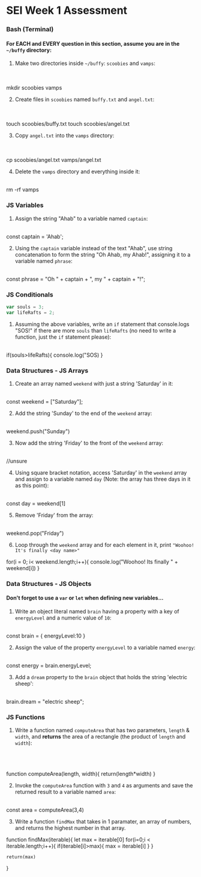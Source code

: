 # SEI Week 1 Assessment

### Bash (Terminal)

#### For EACH and EVERY question in this section, assume you are in the `~/buffy` directory:

1. Make two directories inside `~/buffy`: `scoobies` and `vamps`:
<br><br><br>

mkdir scoobies vamps

2. Create files in `scoobies` named `buffy.txt` and `angel.txt`:
<br><br><br>

touch scoobies/buffy.txt
touch scoobies/angel.txt

3. Copy `angel.txt` into the `vamps` directory:
<br><br><br>

cp scoobies/angel.txt vamps/angel.txt

4. Delete the `vamps` directory and everything inside it:
<br><br>

rm -rf vamps

### JS Variables

1. Assign the string "Ahab" to a variable named `captain`:
<br><br>

const captain = 'Ahab';

2. Using the `captain` variable instead of the text "Ahab", use string concatenation to form the string "Oh Ahab, my Ahab!", assigning it to a variable named `phrase`:
<br><br>

const phrase = "Oh " + captain + ", my " + captain + "!";


### JS Conditionals
```js
var souls = 3;
var lifeRafts = 2;
```

1. Assuming the above variables, write an `if` statement that console.logs "SOS!" if there are more `souls` than `lifeRafts` (no need to write a function, just the `if` statement please):
<br><br>

if(souls>lifeRafts){
    console.log("SOS)
}


### Data Structures - JS Arrays

1. Create an array named `weekend` with just a string 'Saturday' in it:
<br><br>

const weekend = ["Saturday"];

2. Add the string 'Sunday' to the end of the `weekend` array:
<br><br>

weekend.push("Sunday")

3. Now add the string 'Friday' to the front of the `weekend` array:
<br><br>

//unsure

4. Using square bracket notation, access 'Saturday' in the `weekend` array and assign to a variable named `day` (Note: the array has three days in it as this point):
<br><br>

const day = weekend[1]

5. Remove 'Friday' from the array:
<br><br>

weekend.pop("Friday")

6. Loop through the `weekend` array and for each element in it, print `"Woohoo! It's finally <day name>"`

for(i = 0; i< weekend.length;i++){
    console.log("Woohoo! Its finally " + weekend[i])
}

### Data Structures - JS Objects

#### Don't forget to use a `var` or `let` when defining new variables...

1. Write an object literal named `brain` having a property with a key of `energyLevel` and a numeric value of `10`:
<br><br>

const brain = {
    energyLevel:10
}

2. Assign the value of the property `energyLevel` to a variable named `energy`:
<br><br>

const energy = brain.energyLevel;

3. Add a `dream` property to the `brain` object that holds the string  'electric sheep':
<br><br>

brain.dream = "electric sheep";


### JS Functions

1. Write a function named `computeArea` that has two parameters, `length` & `width`, and **returns** the area of a rectangle (the product of `length` and `width`):
<br><br><br><br>

function computeArea(length, width){
    return(length*width)
}

2. Invoke the `computeArea` function with `3` and `4` as arguments and save the returned result to a variable named `area`:<br><br>

const area = computeArea(3,4)

3. Write a function `findMax` that takes in 1 paramater, an array of numbers, and returns the highest number in that array.

function findMax(iterable){
    let max = iterable[0]
    for(i=0;i < iterable.length;i++){
        if(iterable[i]>max){
            max = iterable[i]
        }
    }

    return(max)
}
